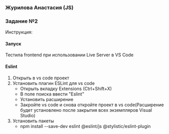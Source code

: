 ### Журилова Анастасия (JS)
### Задание №2
Инструкция:
#### Запуск
Тестила frontend при использовании Live Server в VS Code

#### Eslint
1) Открыть в vs code проект
2) Установить плагин ESLint для vs code
    * Открыть вкладку Extensions (Ctrl+Shift+X)
    * В поле поиска ввести "Eslint"
    * Установить расширение
    * Закройте vs code и снова откройте проект в vs code(Расширение будет установлено после закрытия всех экземпляров Visual Studio)
3) Установить пакеты
    * npm install --save-dev eslint @eslint/js @stylistic/eslint-plugin
